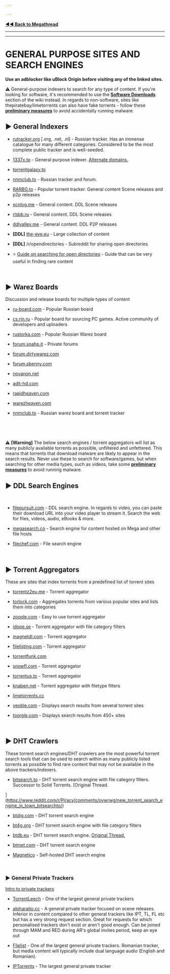 ---
---
[**◄◄ Back to Megathread**](https://github.com/dexter21767/socratechs/blob/gh-pages/megathread.md)

---
---


# GENERAL PURPOSE SITES AND SEARCH ENGINES

**Use an adblocker like uBlock Origin before visiting any of the linked sites.**

⚠️ General-purpose indexers to search for any type of content. If you're looking for software, it's recommended to use the [**Software Downloads**](https://github.com/dexter21767/socratechs/blob/gh-pages/megathread.md/software_downloads) section of the wiki instead. In regards to non-software, sites like thepiratebay/limetorrents can also have fake torrents - follow these [**preliminary measures**](https://github.com/dexter21767/socratechs/blob/gh-pages/browsing_and_downloading_guide.md) to avoid accidentally running malware.

## ► **General Indexers**

* [rutracker.org](https://rutracker.org/forum/index.php) [.org, .net, .nl] - Russian tracker. Has an immense catalogue for many different categories. Considered to be the most complete public tracker and is well-seeded.

* [1337x.to](https://1337x.to/) - General purpose indexer. [Alternate domains.](https://i.imgur.com/oCC9Y2H.jpg)

* [torrentgalaxy.to](https://torrentgalaxy.to/)

* [nnmclub.to](http://nnmclub.to/) - Russian tracker and forum.

* [RARBG.to](https://rarbg.to/torrents.php) - Popular torrent tracker. General content Scene releases and p2p releases

* [scnlog.me](https://scnlog.me/) - General content. DDL Scene releases

* [rlsbb.ru](http://rlsbb.ru/) - General content. DDL Scene releases

* [ddlvalley.me](https://www.ddlvalley.me/) - General content. DDL P2P releases

* **[DDL]** [the-eye.eu](https://the-eye.eu/) - Large collection of content

* **[DDL]** /r/opendirectories - Subreddit for sharing open directories

* ⭐ [Guide on searching for open directories](https://www.reddit.com/r/opendirectories/comments/933pzm/all_resources_i_know_related_to_open_directories/) - Guide that can be very useful in finding rare content

&nbsp;






## ► **Warez Boards**

Discussion and release boards for multiple types of content

* [ru-board.com](http://forum.ru-board.com/) - Popular Russian board

* [cs.rin.ru](https://cs.rin.ru/forum/) - Popular board for sourcing PC games. Active community of developers and uploaders

* [rustorka.com](http://rustorka.com/forum/index.php) - Popular Russian Warez board

* [forum.snahp.it](https://forum.snahp.it/) - Private forums

* [forum.dirtywarez.com](https://forum.dirtywarez.com/)

* [forum.sbenny.com](https://forum.sbenny.com/)

* [novanon.net](https://novanon.net/)

* [adit-hd.com](https://www.adit-hd.com/)

* [rapidheaven.com](https://rapidheaven.com/)

* [warezheaven.com](https://www.warezheaven.com/)

* [nnmclub.to](http://nnmclub.to/) - Russian warez board and torrent tracker


&nbsp;

&nbsp;






⚠️ **[Warning]** The below search engines / torrent aggregators will list as many publicly available torrents as possible, unfiltered and unfettered. This means that torrents that download malware are likely to appear in the search results. Never use these to search for software/games, but when searching for other media types, such as videos, take some [**preliminary measures**](https://github.com/dexter21767/socratechs/blob/gh-pages/browsing_and_downloading_guide.md) to avoid running malware.

## ► DDL Search Engines


&nbsp;

* [filepursuit.com](https://filepursuit.com/) - DDL search engine. In regards to video, you can paste their download URL into your video player to stream it. Search the web for files, videos, audio, eBooks & more.

* [megasearch.co](http://megasearch.co/) - Search engine for content hosted on Mega and other file hosts

* [filechef.com](https://www.filechef.com/) - File search engine

&nbsp;







## ► Torrent Aggregators

These are sites that index torrents from a predefined list of torrent sites

* [torrentz2eu.me](https://torrentz2eu.me/) - Torrent aggregator

* [torlock.com](https://www.torlock.com/) - Aggregates torrents from various popular sites and lists them into categories

* [zooqle.com](https://zooqle.com/) - Easy to use torrent aggregator

* [idope.se](https://idope.se/) - Torrent aggregator with file category filters

* [magnetdl.com](https://www.magnetdl.com/) - Torrent aggregator

* [filelisting.com](https://filelisting.com/) - Torrent aggregator

* [torrentfunk.com](https://www.torrentfunk.com/)

* [snowfl.com](https://snowfl.com/) - Torrent aggregator

* [torrentus.to](https://torrentus.to/) - Torrent aggregator

* [knaben.net](https://knaben.net/) - Torrent aggregator with filetype filters

* [limetorrents.cc](https://www.limetorrents.cc/)

* [veoble.com](http://veoble.com/torrent/) - Displays search results from several torrent sites

* [toorgle.com](http://www.toorgle.com/) - Displays search results from 450+ sites

&nbsp;






## ► **DHT Crawlers**

These torrent search engines/DHT crawlers are the most powerful torrent search tools that can be used to search within as many publicly listed torrents as possible to find rare content that may not be available in the above trackers/indexers.

* [bitsearch.to](https://bitsearch.to/) - DHT torrent search engine with file category filters. Successor to Solid Torrents. [Original Thread.
](https://www.reddit.com/r/Piracy/comments/ovwrwg/new_torrent_search_engine_in_town_bitsearchto/)

* [btdig.com](https://btdig.com/) - DHT torrent search engine

* [bt4g.org](https://bt4g.org/) - DHT torrent search engine with file category filters

* [btdb.eu](https://btdb.eu/) - DHT torrent search engine. [Original Thread.](https://www.reddit.com/r/trackers/comments/eaqnr5/btdb_bittorrent_database_looking_for_feedback/)

* [btmet.com](https://btmet.com/) - DHT torrent search engine

* [Magnetico](https://github.com/boramalper/magnetico) - Self-hosted DHT search engine

&nbsp;






### ► **General Private Trackers**

[Intro to private trackers](https://github.com/dexter21767/socratechs/blob/gh-pages/guides/private_trackers.md)

* [TorrentLeech](https://www.torrentleech.org/) - One of the largest general private trackers

* [alpharatio.cc](https://alpharatio.cc/) - A general private tracker focused on scene releases. Inferior in content compared to other general trackers like IPT, TL, FL etc but has a very strong request section. Great for requests for which personalised trackers don't exist or aren't good enough. Can be joined through MAM and RED during AR's global invites period, keep an eye out

* [Filelist](https://filelist.io/) - One of the largest general private trackers. Romanian tracker, but media content will typically include dual language audio (English and Romanian).

* [IPTorrents](http://iptorrents.com/) - The largest general private tracker

&nbsp;